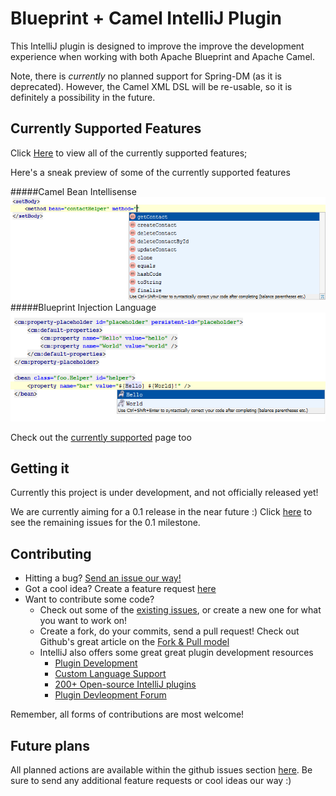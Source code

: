 Blueprint + Camel IntelliJ Plugin
=================================

This IntelliJ plugin is designed to improve the improve the development experience when working with
both Apache Blueprint and Apache Camel.

Note, there is *currently* no planned support for Spring-DM (as it is deprecated). However, the Camel XML DSL
will be re-usable, so it is definitely a possibility in the future.

Currently Supported Features
----------------------------

Click [Here](/currentlySupported.md) to view all of the currently supported features;

Here's a sneak preview of some of the currently supported features

#####Camel Bean Intellisense
![Intellisense](/documentation/screenshots/IntelliSense.png "Intellisense")
#####Blueprint Injection Language
![Blueprint Injection Language](/documentation/screenshots/BlueprintLanguageIntellisense.png "Blueprint Injection Language")

Check out the [currently supported](/currentlySupported.md) page too

Getting it
-----------

Currently this project is under development, and not officially released yet!

We are currently aiming for a 0.1 release in the near future :)
Click [here](../../issues?milestone=1&page=1&state=open) to see the remaining issues for the 0.1 milestone.

Contributing
------------

- Hitting a bug? [Send an issue our way!](../../issues)
- Got a cool idea? Create a feature request [here](../../issues)
- Want to contribute some code?
    - Check out some of the [existing issues](../../issues), or create a new one for what you want to work on!
    - Create a fork, do your commits, send a pull request! Check out Github's great article on the [Fork & Pull model](https://help.github.com/articles/using-pull-requests)
    - IntelliJ also offers some great great plugin development resources
        - [Plugin Development](http://confluence.jetbrains.com/display/IDEADEV/PluginDevelopment)
        - [Custom Language Support](http://confluence.jetbrains.com/display/IntelliJIDEA/Custom+Language+Support)
        - [200+ Open-source IntelliJ plugins](http://blogs.jetbrains.com/idea/2012/10/check-out-more-than-200-open-source-plugins/)
        - [Plugin Devleopment Forum](http://devnet.jetbrains.com/community/idea/open_api_and_plugin_development)

Remember, all forms of contributions are most welcome!

Future plans
------------

All planned actions are available within the github issues section [here](../../issues).
Be sure to send any additional feature requests or cool ideas our way :)